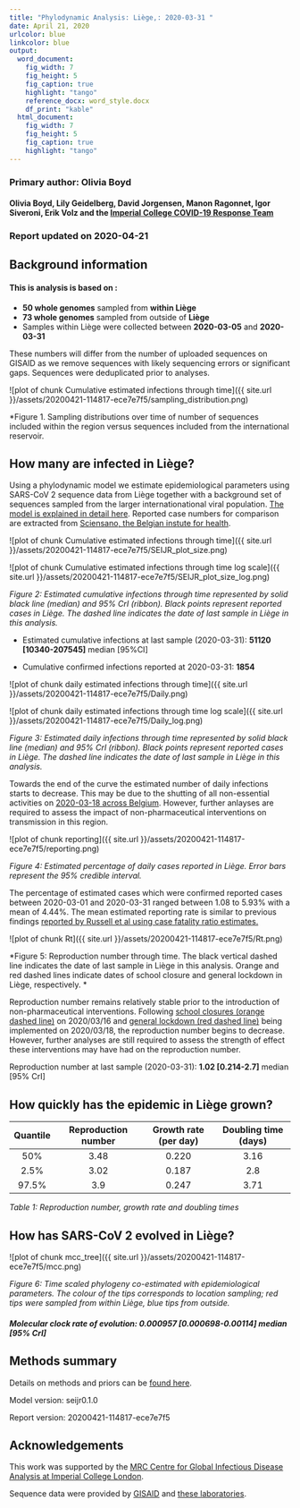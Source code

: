```yaml
---
title: "Phylodynamic Analysis: Liège,: 2020-03-31 "
date: April 21, 2020
urlcolor: blue
linkcolor: blue
output:
  word_document:
    fig_width: 7
    fig_height: 5
    fig_caption: true
    highlight: "tango"
    reference_docx: word_style.docx
    df_print: "kable"
  html_document:
    fig_width: 7
    fig_height: 5
    fig_caption: true
    highlight: "tango"
---
```









### Primary author: Olivia Boyd

#### Olivia Boyd, Lily Geidelberg, David Jorgensen, Manon Ragonnet, Igor Siveroni, Erik Volz and the [Imperial College COVID-19 Response Team](http://sarscov2phylodynamics.org/about/)

### Report updated on 2020-04-21





## Background information  




#### This is analysis is based on : 
  
* **50 whole genomes** sampled from **within Liège**
* **73 whole genomes** sampled from outside of **Liège**
* Samples within Liège were collected between **2020-03-05** and **2020-03-31**


These numbers will differ from the number of uploaded sequences on GISAID as we remove sequences with likely sequencing errors or significant gaps. Sequences were deduplicated prior to analyses.

![plot of chunk Cumulative estimated infections through time]({{ site.url }}/assets/20200421-114817-ece7e7f5/sampling_distribution.png)

*Figure 1. Sampling distributions over time of number of sequences included within the region versus sequences included from the international reservoir. 


<!-- ##### To add: [optional plot of sample distribution through time] -->



## How many are infected in Liège?

Using a phylodynamic model we estimate epidemiological parameters using SARS-CoV 2 sequence data from Liège together with a background set of sequences sampled from the larger internationational viral population. [The model is explained in detail here](http://whoinfectedwhom.org/seijr0.1.0_methods.pdf). Reported case numbers for comparison are extracted from [Sciensano, the Belgian instute for health](https://epistat.wiv-isp.be/covid/).



![plot of chunk Cumulative estimated infections through time]({{ site.url }}/assets/20200421-114817-ece7e7f5/SEIJR_plot_size.png)


![plot of chunk Cumulative estimated infections through time log scale]({{ site.url }}/assets/20200421-114817-ece7e7f5/SEIJR_plot_size_log.png)


*Figure 2: Estimated cumulative infections through time represented by solid black line (median) and 95% CrI (ribbon). Black points represent reported cases in Liège. The dashed line indicates the date of last sample in Liège in this analysis.*


* Estimated cumulative infections at last sample (2020-03-31): **51120 [10340-207545]** median [95%CI]

* Cumulative confirmed infections reported at 2020-03-31: **1854**  

<!-- * Cumulative number of active infections at 2020-03-31:   -->



![plot of chunk daily estimated infections through time]({{ site.url }}/assets/20200421-114817-ece7e7f5/Daily.png)


![plot of chunk daily estimated infections through time log scale]({{ site.url }}/assets/20200421-114817-ece7e7f5/Daily_log.png)


*Figure 3: Estimated daily  infections through time represented by solid black line (median) and 95% CrI (ribbon). Black points represent reported cases in Liège. The dashed line indicates the date of last sample in Liège in this analysis.*


Towards the end of the curve the estimated number of daily infections starts to decrease. This may be due to the shutting of all non-essential activities on [2020-03-18 across Belgium](https://www.Liège.be/fr/actualites/comment-se-proteger-contre-les-virus-comme-le-coronavirus-covid-19-ou-la-grippe-saisonniere). However, further anlayses are required to assess the impact of non-pharmaceutical interventions on transmission in this region.

![plot of chunk reporting]({{ site.url }}/assets/20200421-114817-ece7e7f5/reporting.png)

*Figure 4: Estimated percentage of daily cases reported in Liège. Error bars represent the 95% credible interval.*


The percentage of estimated cases which were confirmed reported cases between 2020-03-01 and 2020-03-31 ranged between 1.08 to 5.93% with a mean of 4.44%. The mean estimated reporting rate is similar to previous findings [reported by Russell et al using case fatality ratio estimates.](https://cmmid.github.io/topics/covid19/severity/global_cfr_estimates.html) 


![plot of chunk Rt]({{ site.url }}/assets/20200421-114817-ece7e7f5/Rt.png)

*Figure 5: Reproduction number through time. The black vertical dashed line indicates the date of last sample in Liège in this analysis. Orange and red dashed lines indicate dates of school closure and general lockdown in Liège, respectively. *

Reproduction number remains relatively stable prior to the introduction of non-pharmaceutical interventions. Following [school closures (orange dashed line)](https://www.dhnet.be/actu/belgique/fermeture-des-ecoles-a-cause-du-coronavirus-la-ministre-desir-donne-des-precisions-5e6baf919978e201d8b55769) on 2020/03/16 and [general lockdown (red dashed line)](https://www.Liège.be/fr/actualites/comment-se-proteger-contre-les-virus-comme-le-coronavirus-covid-19-ou-la-grippe-saisonniere) being implemented on 2020/03/18, the reproduction number begins to decrease. However, further analyses are still required to assess the strength of effect these interventions may have had on the reproduction number. 

Reproduction number at last sample (2020-03-31): **1.02 [0.214-2.7]** median [95% CrI]


## How quickly has the epidemic in Liège grown?




| Quantile | Reproduction number | Growth rate (per day) | Doubling time (days) |
|:--------:|:-------------------:|:---------------------:|:--------------------:|
|   50%    |        3.48         |         0.220         |         3.16         |
|   2.5%   |        3.02         |         0.187         |         2.8          |
|  97.5%   |         3.9         |         0.247         |         3.71         |

*Table 1: Reproduction number, growth rate and doubling times*







## How has SARS-CoV 2 evolved in Liège?


![plot of chunk mcc_tree]({{ site.url }}/assets/20200421-114817-ece7e7f5/mcc.png)

*Figure 6: Time scaled phylogeny co-estimated with epidemiological parameters. The colour of the tips corresponds to location sampling; red tips were sampled from within Liège, blue tips from outside.*




##### Molecular clock rate of evolution: **0.000957 [0.000698-0.00114]** median [95% CrI]  

<!-- #### (optional) Number of introductions into Liège (someone needs to write code to compute this) -->







## Methods summary



Details on methods and priors can be [found here](http://whoinfectedwhom.org/seijr0.1.0_methods.pdf).


Model version: seijr0.1.0

Report version: 20200421-114817-ece7e7f5


## Acknowledgements

This work was supported by the [MRC Centre for Global Infectious Disease Analysis at Imperial College London](https://www.imperial.ac.uk/mrc-global-infectious-disease-analysis).

Sequence data were provided by [GISAID](http://www.epicov.org) and [these laboratories](http://whoinfectedwhom.org/gisaid_cov2020_acknowledgement_table.xls).


